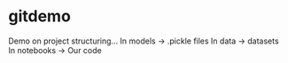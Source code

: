 # gitdemo
Demo on project structuring...
In models -> .pickle files
In data -> datasets
In notebooks -> Our code

